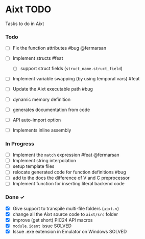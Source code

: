 # Aixt TODO

Tasks to do in Aixt 

### Todo

- [ ] Fix the function attributes #bug @fermarsan
- [ ] Implement structs #feat
    - [ ] support struct fields (`struct_name.struct_field`)
- [ ] Implement variable swapping (by using temporal vars) #feat
- [ ] Update the Aixt executable path #bug
- [ ] dynamic memory definition
- [ ] generates documentation from code
- [ ] API auto-import option
- [ ] Implements inline assembly


### In Progress

- [ ] Implement the `match` expression #feat @fermarsan
- [ ] Implement string interpolation
- [ ] setup template files
- [ ] relocate generated code for function definitions #bug
- [ ] add to the docs the difference of V and C preprocessor
- [ ] Implement function for inserting literal backend code
   
### Done ✓


- [x] Give support to transpile multi-file folders (`aixt.v`)
- [x] change all the Aixt source code to `aixt/src` folder
- [x] improve (get short) PIC24 API macros
- [x] `module.ident` issue SOLVED
- [x] Issue .exe extension in Emulator on Windows SOLVED